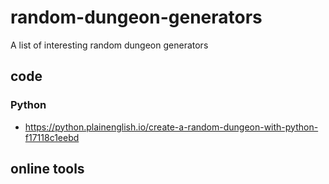 # random-dungeon-generators
A list of interesting random dungeon generators

## code
### Python
- https://python.plainenglish.io/create-a-random-dungeon-with-python-f17118c1eebd

## online tools

